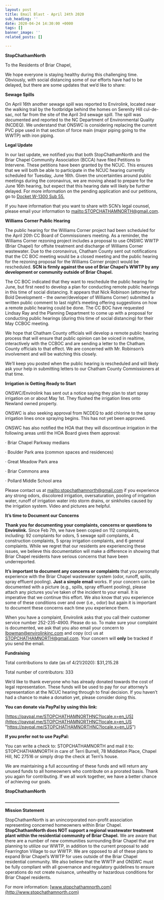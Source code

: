 ```yaml
---
layout: post
title: Email Blast - April 24th 2020
sub_heading: ''
date: 2020-04-24 14:30:00 +0000
tags: []
banner_image: ''
related_posts: []

---
```

**StopChathamNorth**

To the Residents of Briar Chapel,

We hope everyone is staying healthy during this challenging time. Obviously, with social distancing some of our efforts have had to be delayed, but there are some updates that we’d like to share: 

**Sewage Spills**

On April 16th another sewage spill was reported to Envirolink, located near the walking trail by the footbridge behind the homes on Serenity Hill cul-de-sac, not far from the site of the April 3rd sewage spill. The spill was documented and reported to the NC Department of Environmental Quality (NCDEQ). We understand that ONSWC is considering replacing the current PVC pipe used in that section of force main (major piping going to the WWTP) with iron piping.

**Legal Update**

In our last update, we notified you that both StopChathamNorth and the Briar Chapel Community Association (BCCA) have filed Petitions to Intervene. These petitions have been granted by the NCUC. This ensures that we will both be able to participate in the NCUC hearing currently scheduled for Tuesday, June 16th. Given the uncertainties around public meetings during the coronavirus, we are moving ahead to prepare for the June 16th hearing, but expect that this hearing date will likely be further delayed. For more information on the pending application and our petitions, go to [Docket W-1300 Sub 55.](https://starw1.ncuc.net/NCUC/page/docket-docs/PSC/DocketDetails.aspx?DocketId=117f300e-fc76-4e8e-815c-20b0340d7827)

If you have information that you want to share with SCN’s legal counsel, please email your information to [mailto:STOPCHATHAMNORTH@gmail.com](mailto:STOPCHATHAMNORTH@gmail.com).

**Williams Corner Public Hearing**

The public hearing for the Williams Corner project had been scheduled for the April 20th CC Board of Commissioners meeting. As a reminder, the Williams Corner rezoning project includes a proposal to use ONSWC WWTP (Briar Chapel) for offsite treatment and discharge of Williams Corner wastewater. Due to the coronavirus, Chatham County sent out notifications that the CC BOC meeting would be a closed meeting and the public hearing for the rezoning proposal for the Williams Corner project would be rescheduled. **SCN is firmly against the use of Briar Chapel’s WWTP by any development or community outside of Briar Chapel.**

The CC BOC indicated that they want to reschedule the public hearing for June, but first need to develop a plan for conducting remote public hearings in this time of social distancing. It appears that Nick Robinson (attorney for Bold Development – the owner/developer of Williams Corner) submitted a written public comment to last night’s meeting offering suggestions on how a remote public hearing could be done. The CC BOC have requested Lindsay Ray and the Planning Department to come up with a proposal for conducting public hearings (during this time of social distancing) for their May CCBOC meeting.

We hope that Chatham County officials will develop a remote public hearing process that will ensure that public opinion can be voiced in realtime, interactively with the CCBOC and are sending a letter to the Chatham County officials to that effect. We are concerned with Mr. Robinson’s involvement and will be watching this closely.

We’ll keep you posted when the public hearing is rescheduled and will likely ask your help in submitting letters to our Chatham County Commissioners at that time.

**Irrigation is Getting Ready to Start**

ONSWC/Envirolink has sent out a notice saying they plan to start spray irrigation on or about May 1st. They flushed the irrigation lines onto Newland owned property.

ONSWC is also seeking approval from NCDEQ to add chlorine to the spray irrigation lines once spraying begins. This has not yet been approved.

ONSWC has also notified the HOA that they will discontinue irrigation in the following areas until the HOA Board gives them approval:

· Briar Chapel Parkway medians

· Boulder Park area (common spaces and residences)

· Great Meadow Park area

· Briar Commons area

· Pollard Middle School area

Please contact us at [mailto:stopchathamnorth@gmail.com](mailto:stopchathamnorth@gmail.com) if you experience any strong odors, discolored irrigation, oversaturation, pooling of irrigation water, runoff of irrigation water into storm drains, or sinkholes caused by the irrigation system. Video and pictures are helpful.

**It’s time to Document our Concerns**

**Thank you for documenting your complaints, concerns or questions to Envirolink.** Since Feb 7th, we have been copied on 112 complaints, including: 92 complaints for odors, 5 sewage spill complaints, 4 construction complaints, 5 spray irrigation complaints, and 6 general complaints. While we regret that our residents are experiencing these issues, we believe this documentation will make a difference in showing that Briar Chapel residents have serious concerns that have been underreported.

**It’s important to document any concerns or complaints** that you personally experience with the Briar Chapel wastewater system (odor, runoff, spills, spray effluent pooling). **Just a simple email** works. If your concern can be documented with a picture (e.g., spills, spray effluent pooling), please attach any pictures you’ve taken of the incident to your email. It is imperative that we continue this effort. We also know that you experience some of these conditions over and over (i.e., odor) but again it is important to document these concerns each time you experience them.

When you have a complaint, Envirolink asks that you call their customer service number 252-235-4900. Please do so. To make sure your complaint is documented, we ask that you also email your concern to [lbowman@envirolinkinc.com](mailto:lbowman@envirolinkinc.com) and copy (cc) us at [STOPCHATHAMNORTH@gmail.com](mailto:STOPCHATHAMNORTH@gmail.com). Your concern will **only** be tracked if you send the email.

**Fundraising**

Total contributions to date (as of 4/21/2020): $31,215.28

Total number of contributors: 333

We’d like to thank everyone who has already donated towards the cost of legal representation. These funds will be used to pay for our attorney’s representation at the NCUC hearing through to final decision. If you haven’t had a chance to make a donation yet, please consider doing this.

**You can donate via PayPal by using this link:**

[https://paypal.me/STOPCHATHAMNORTHNC?locale.x=en_US](https://paypal.me/STOPCHATHAMNORTHNC?locale.x=en_US "https://paypal.me/STOPCHATHAMNORTHNC?locale.x=en_US")

**If you prefer not to use PayPal:**

You can write a check to: STOPCHATHAMNORTH and mail it to: STOPCHATHAMNORTH in care of Terri Burrell, 78 Middleton Place, Chapel Hill, NC 27516 or simply drop the check at Terri’s house.

We are maintaining a full accounting of these funds and will return any unused funds to all homeowners who contribute on a prorated basis. Thank you again for contributing. If we all work together, we have a better chance of achieving our goals.

**StopChathamNorth**

**________________________________________________________**

**Mission Statement**

StopChathamNorth is an unincorporated non-profit association representing concerned homeowners within Briar Chapel. **StopChathamNorth does NOT support a regional wastewater treatment plant within the residential community of Briar Chapel.** We are aware that there are a number of new communities surrounding Briar Chapel that are planning to utilize our WWTP, in addition to the current proposal to add Fearrington Village to our WWTP. We are opposed to all of these plans to expand Briar Chapel’s WWTP for uses outside of the Briar Chapel residential community. We also believe that the WWTP and ONSWC must be fully compliant with all governance and regulatory guidelines to ensure operations do not create nuisance, unhealthy or hazardous conditions for Briar Chapel residents.

For more information: [www.stopchathamnorth.com](http://www.stopchathamnorth.com)